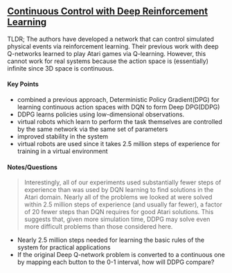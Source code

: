 ## [Continuous Control with Deep Reinforcement Learning](http://arxiv.org/pdf/1509.02971v5.pdf)

TLDR; The authors have developed a network that can control simulated physical events via reinforcement learning. Their previous work with deep Q-networks learned to play Atari games via Q-learning. However, this cannot work for real systems because the action space is (essentially) infinite since 3D space is continuous.


#### Key Points


- combined a previous approach, Deterministic Policy Gradient(DPG) for learning continuous action spaces with DQN to form Deep DPG(DDPG)
- DDPG learns policies using low-dimensional observations.
- virtual robots which learn to perform the task themselves are controlled by the same network via the same set of parameters
- improved stability in the system 
- virtual robots are used since it takes 2.5 million steps of experience for training in a virtual environment


#### Notes/Questions
> Interestingly, all of our experiments used substantially fewer steps of experience than was used by DQN learning to find solutions in the Atari domain. Nearly all of the problems we looked at were solved within 2.5 million steps of experience (and usually far fewer), a factor of 20 fewer steps than DQN requires for good Atari solutions. This suggests that, given more simulation time, DDPG may solve even more difficult problems than those considered here.

- Nearly 2.5 million steps needed for learning the basic rules of the system for practical applications
- If the original Deep Q-network problem is converted to a continuous one by mapping each button to the 0-1 interval, how will DDPG compare?
